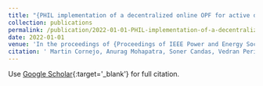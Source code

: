 ```yaml
---
title: "{PHIL implementation of a decentralized online OPF for active distribution grids}"
collection: publications
permalink: /publication/2022-01-01-PHIL-implementation-of-a-decentralized-online-OPF-for-active-distribution-grids
date: 2022-01-01
venue: 'In the proceedings of {Proceedings of IEEE Power and Energy Society General Meeting 2022, Denver}'
citation: ' Martin Cornejo, Anurag Mohapatra, Soner Candas, Vedran Peric &quot;{PHIL implementation of a decentralized online OPF for active distribution grids}&quot;. *In the proceedings of {Proceedings of IEEE Power and Energy Society General Meeting 2022, Denver}*, 2022.'
---
```


Use [Google Scholar](https://scholar.google.com/scholar?q=PHIL+implementation+of+a+decentralized+online+OPF+for+active+distribution+grids){:target='_blank'} for full citation.
